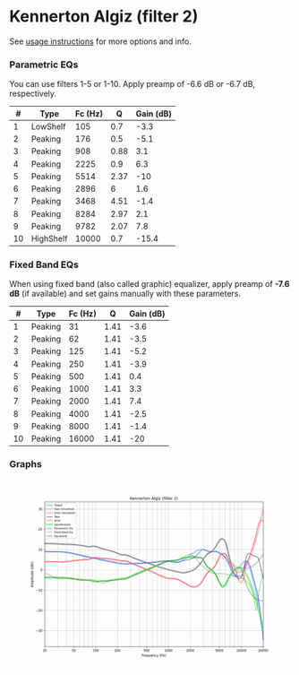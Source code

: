 # Kennerton Algiz (filter 2)
See [usage instructions](https://github.com/jaakkopasanen/AutoEq#usage) for more options and info.

### Parametric EQs
You can use filters 1-5 or 1-10. Apply preamp of -6.6 dB or -6.7 dB, respectively.

|   # | Type      |   Fc (Hz) |    Q |   Gain (dB) |
|-----|-----------|-----------|------|-------------|
|   1 | LowShelf  |       105 | 0.7  |        -3.3 |
|   2 | Peaking   |       176 | 0.5  |        -5.1 |
|   3 | Peaking   |       908 | 0.88 |         3.1 |
|   4 | Peaking   |      2225 | 0.9  |         6.3 |
|   5 | Peaking   |      5514 | 2.37 |       -10   |
|   6 | Peaking   |      2896 | 6    |         1.6 |
|   7 | Peaking   |      3468 | 4.51 |        -1.4 |
|   8 | Peaking   |      8284 | 2.97 |         2.1 |
|   9 | Peaking   |      9782 | 2.07 |         7.8 |
|  10 | HighShelf |     10000 | 0.7  |       -15.4 |

### Fixed Band EQs
When using fixed band (also called graphic) equalizer, apply preamp of **-7.6 dB** (if available) and set gains manually with these parameters.

|   # | Type    |   Fc (Hz) |    Q |   Gain (dB) |
|-----|---------|-----------|------|-------------|
|   1 | Peaking |        31 | 1.41 |        -3.6 |
|   2 | Peaking |        62 | 1.41 |        -3.5 |
|   3 | Peaking |       125 | 1.41 |        -5.2 |
|   4 | Peaking |       250 | 1.41 |        -3.9 |
|   5 | Peaking |       500 | 1.41 |         0.4 |
|   6 | Peaking |      1000 | 1.41 |         3.3 |
|   7 | Peaking |      2000 | 1.41 |         7.4 |
|   8 | Peaking |      4000 | 1.41 |        -2.5 |
|   9 | Peaking |      8000 | 1.41 |        -1.4 |
|  10 | Peaking |     16000 | 1.41 |       -20   |

### Graphs
![](./Kennerton%20Algiz%20(filter%202).png)
